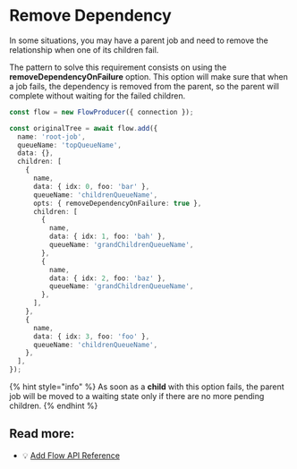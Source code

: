 # Remove Dependency

In some situations, you may have a parent job and need to remove the relationship when one of its children fail.

The pattern to solve this requirement consists on using the **removeDependencyOnFailure** option. This option will make sure that when a job fails, the dependency is removed from the parent, so the parent will complete without waiting for the failed children.

```typescript
const flow = new FlowProducer({ connection });

const originalTree = await flow.add({
  name: 'root-job',
  queueName: 'topQueueName',
  data: {},
  children: [
    {
      name,
      data: { idx: 0, foo: 'bar' },
      queueName: 'childrenQueueName',
      opts: { removeDependencyOnFailure: true },
      children: [
        {
          name,
          data: { idx: 1, foo: 'bah' },
          queueName: 'grandChildrenQueueName',
        },
        {
          name,
          data: { idx: 2, foo: 'baz' },
          queueName: 'grandChildrenQueueName',
        },
      ],
    },
    {
      name,
      data: { idx: 3, foo: 'foo' },
      queueName: 'childrenQueueName',
    },
  ],
});
```

{% hint style="info" %}
As soon as a **child** with this option fails, the parent job will be moved to a waiting state only if there are no more pending children.
{% endhint %}

## Read more:

- 💡 [Add Flow API Reference](https://api.docs.bullmq.io/classes/v5.FlowProducer.html#add)
